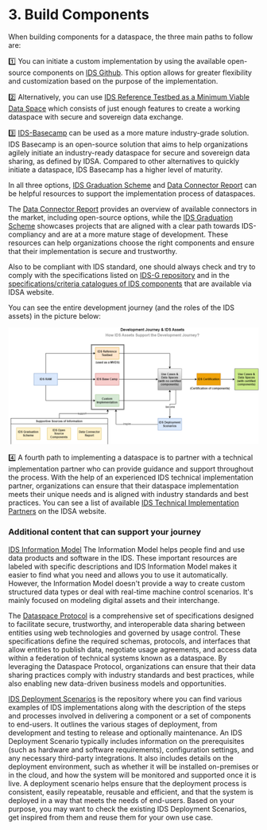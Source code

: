 # 3. Build Components
When building components for a dataspace, the three main paths to follow are:

:one: You can initiate a custom implementation by using the available open-source components on [IDS Github](https://github.com/International-Data-Spaces-Association/idsa/blob/main/overview_repositories.md). This option allows for greater flexibility and customization based on the purpose of the implementation.

:two: Alternatively, you can use [IDS Reference Testbed as a Minimum Viable Data Space](https://github.com/International-Data-Spaces-Association/IDS-testbed/blob/master/minimum-viable-data-space/MVDS.md) which consists of just enough features to create a working dataspace with secure and sovereign data exchange. 

:three: [IDS-Basecamp](https://github.com/International-Data-Spaces-Association/IDS-BaseCamp) can be used as a more mature industry-grade solution. IDS Basecamp is an open-source solution that aims to help organizations agilely initiate an industry-ready dataspace for secure and sovereign data sharing, as defined by IDSA. Compared to other alternatives to quickly initiate a dataspace, IDS Basecamp has a higher level of maturity.

In all three options, [IDS Graduation Scheme](https://github.com/International-Data-Spaces-Association/idsa/blob/main/graduation_scheme/Projects.md) and [Data Connector Report](https://internationaldataspaces.org/data-connector-report/) can be helpful resources to support the implementation process of dataspaces. 

The [Data Connector Report](https://internationaldataspaces.org/data-connector-report/) provides an overview of available connectors in the market, including open-source options, while the [IDS Graduation Scheme](https://github.com/International-Data-Spaces-Association/idsa/blob/main/graduation_scheme/Projects.md) showcases projects that are aligned with a clear path towards IDS-compliancy and are at a more mature stage of development. These resources can help organizations choose the right components and ensure that their implementation is secure and trustworthy.

Also to be compliant with IDS standard, one should always check and try to comply with the specifications listed on [IDS-G repository](https://github.com/International-Data-Spaces-Association/IDS-G) and in the [specifications/criteria catalogues of IDS components](https://internationaldataspaces.org/publications/white-papers/) that are available via IDSA website.

You can see the entire development journey (and the roles of the IDS assets) in the picture below: 


![](https://github.com/International-Data-Spaces-Association/IDS-Deployment-Scenarios/blob/a87492b2b420658b336bc2f36e8fab6109de4f1c/images/development-journey-and-IDS-Assets.png)



4️⃣ A fourth path to implementing a dataspace is to partner with a technical implementation partner who can provide guidance and support throughout the process. With the help of an experienced IDS technical implementation partner, organizations can ensure that their dataspace implementation meets their unique needs and is aligned with industry standards and best practices. You can see a list of available [IDS Technical Implementation Partners](https://internationaldataspaces.org/adopt/implementation-partners/) on the IDSA website.


### Additional content that can support your journey
[IDS Information Model](https://github.com/International-Data-Spaces-Association/InformationModel)
The Information Model helps people find and use data products and software in the IDS. These important resources are labeled with specific descriptions and IDS Information Model makes it easier to find what you need and allows you to use it automatically. However, the Information Model doesn't provide a way to create custom structured data types or deal with real-time machine control scenarios. It's mainly focused on modeling digital assets and their interchange. 

The [Dataspace Protocol](https://github.com/International-Data-Spaces-Association/ids-specification) is a comprehensive set of specifications designed to facilitate secure, trustworthy, and interoperable data sharing between entities using web technologies and governed by usage control. These specifications define the required schemas, protocols, and interfaces that allow entities to publish data, negotiate usage agreements, and access data within a federation of technical systems known as a dataspace. By leveraging the Dataspace Protocol, organizations can ensure that their data sharing practices comply with industry standards and best practices, while also enabling new data-driven business models and opportunities.

[IDS Deployment Scenarios](https://github.com/International-Data-Spaces-Association/IDS-Deployment-Scenarios) is the repository where you can find various examples of IDS implementations along with the description of the steps and processes involved in delivering a component or a set of components to end-users. It outlines the various stages of deployment, from development and testing to release and optionally maintenance. An IDS Deployment Scenario typically includes information on the prerequisites (such as hardware and software requirements), configuration settings, and any necessary third-party integrations. It also includes details on the deployment environment, such as whether it will be installed on-premises or in the cloud, and how the system will be monitored and supported once it is live. A deployment scenario helps ensure that the deployment process is consistent, easily repeatable, reusable and efficient, and that the system is deployed in a way that meets the needs of end-users. Based on your purpose, you may want to check the existing IDS Deployment Scenarios, get inspired from them and reuse them for your own use case.
